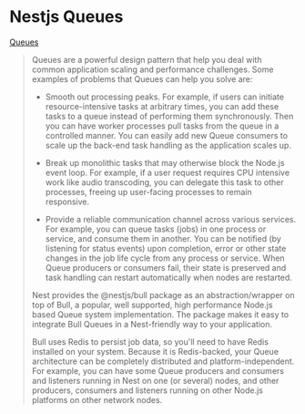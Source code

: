 # Nestjs Queues

[Queues](https://docs.nestjs.com/techniques/queues)

> Queues are a powerful design pattern that help you deal with common
> application scaling and performance challenges. Some examples of problems
> that Queues can help you solve are:
>
> - Smooth out processing peaks. For example, if users can initiate
>   resource-intensive tasks at arbitrary times, you can add these tasks to a
>   queue instead of performing them synchronously. Then you can have worker
>   processes pull tasks from the queue in a controlled manner. You can easily
>   add new Queue consumers to scale up the back-end task handling as the
>   application scales up.
>
> - Break up monolithic tasks that may otherwise block the Node.js event loop.
>   For example, if a user request requires CPU intensive work like audio
>   transcoding, you can delegate this task to other processes, freeing up
>   user-facing processes to remain responsive.
>
> - Provide a reliable communication
>   channel across various services. For example, you can queue tasks (jobs) in
>   one process or service, and consume them in another. You can be notified (by
>   listening for status events) upon completion, error or other state changes in
>   the job life cycle from any process or service. When Queue producers or
>   consumers fail, their state is preserved and task handling can restart
>   automatically when nodes are restarted.
>
> Nest provides the @nestjs/bull package as an abstraction/wrapper on top of
> Bull, a popular, well supported, high performance Node.js based Queue system
> implementation. The package makes it easy to integrate Bull Queues in a
> Nest-friendly way to your application.
>
> Bull uses Redis to persist job data, so you'll need to have Redis installed on
> your system. Because it is Redis-backed, your Queue architecture can be
> completely distributed and platform-independent. For example, you can have some
> Queue producers and consumers and listeners running in Nest on one (or several)
> nodes, and other producers, consumers and listeners running on other Node.js
> platforms on other network nodes.

